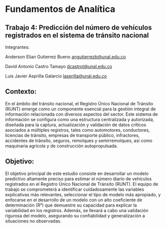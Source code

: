 # Fundamentos de Analítica
## Trabajo 4: Predicción del número de vehículos registrados en el sistema de tránsito nacional

Integrantes:

Anderson Elian Gutierrez Bueno angutierrezb@unal.edu.co

David Antonio Castro Tamayo dcastrot@unal.edu.co

Luis Javier Asprilla Galarcio lasprilla@unal.edu.co

## Contexto:
En el ámbito del tránsito nacional, el Registro Único Nacional de Tránsito (RUNT) emerge como un componente esencial para la gestión integral de información relacionada con diversos aspectos del sector. Este sistema de información se configura como una estructura centralizada y autorizada, diseñada para la captura, actualización y validación de datos críticos asociados a múltiples registros, tales como automotores, conductores, licencias de tránsito, empresas de transporte público, infractores, accidentes de tránsito, seguros, remolques y semirremolques, así como maquinaria agrícola y de construcción autopropulsada.

## Objetivo:
El objetivo principal de este estudio consiste en desarrollar un modelo predictivo altamente preciso para estimar el número diario de vehículos registrados en el Registro Único Nacional de Tránsito (RUNT). El equipo de trabajo se comprometerá a identificar cuidadosamente las variables explicativas más relevantes, seleccionar el tipo de modelo más apropiado, y enfocarse en el desarrollo de un modelo con un alto coeficiente de determinación (R²) que demuestre su capacidad para explicar la variabilidad en los registros. Además, se llevará a cabo una validación rigurosa del modelo, asegurando su confiabilidad y generalización a situaciones no observadas.
